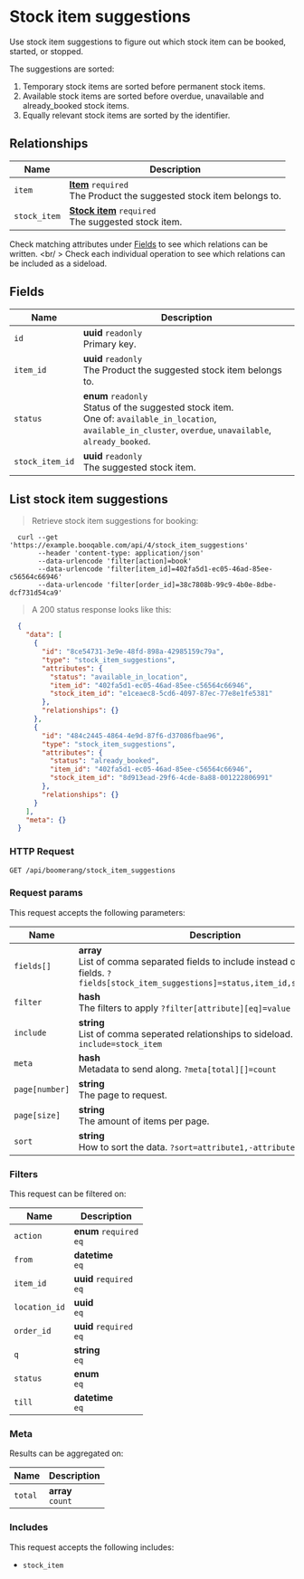 # Stock item suggestions

Use stock item suggestions to figure out which stock item can be booked,
started, or stopped.

The suggestions are sorted:
  1. Temporary stock items are sorted before permanent stock items.
  2. Available stock items are sorted before overdue, unavailable and already_booked stock items.
  3. Equally relevant stock items are sorted by the identifier.

## Relationships
Name | Description
-- | --
`item` | **[Item](#items)** `required`<br>The Product the suggested stock item belongs to. 
`stock_item` | **[Stock item](#stock-items)** `required`<br>The suggested stock item. 


Check matching attributes under [Fields](#stock-item-suggestions-fields) to see which relations can be written.
<br/ >
Check each individual operation to see which relations can be included as a sideload.
## Fields

 Name | Description
-- | --
`id` | **uuid** `readonly`<br>Primary key.
`item_id` | **uuid** `readonly`<br>The Product the suggested stock item belongs to. 
`status` | **enum** `readonly`<br>Status of the suggested stock item.<br> One of: `available_in_location`, `available_in_cluster`, `overdue`, `unavailable`, `already_booked`.
`stock_item_id` | **uuid** `readonly`<br>The suggested stock item. 


## List stock item suggestions


> Retrieve stock item suggestions for booking:

```shell
  curl --get 'https://example.booqable.com/api/4/stock_item_suggestions'
       --header 'content-type: application/json'
       --data-urlencode 'filter[action]=book'
       --data-urlencode 'filter[item_id]=402fa5d1-ec05-46ad-85ee-c56564c66946'
       --data-urlencode 'filter[order_id]=38c7808b-99c9-4b0e-8dbe-dcf731d54ca9'
```

> A 200 status response looks like this:

```json
  {
    "data": [
      {
        "id": "8ce54731-3e9e-48fd-898a-42985159c79a",
        "type": "stock_item_suggestions",
        "attributes": {
          "status": "available_in_location",
          "item_id": "402fa5d1-ec05-46ad-85ee-c56564c66946",
          "stock_item_id": "e1ceaec8-5cd6-4097-87ec-77e8e1fe5381"
        },
        "relationships": {}
      },
      {
        "id": "484c2445-4864-4e9d-87f6-d37086fbae96",
        "type": "stock_item_suggestions",
        "attributes": {
          "status": "already_booked",
          "item_id": "402fa5d1-ec05-46ad-85ee-c56564c66946",
          "stock_item_id": "8d913ead-29f6-4cde-8a88-001222806991"
        },
        "relationships": {}
      }
    ],
    "meta": {}
  }
```

### HTTP Request

`GET /api/boomerang/stock_item_suggestions`

### Request params

This request accepts the following parameters:

Name | Description
-- | --
`fields[]` | **array** <br>List of comma separated fields to include instead of the default fields. `?fields[stock_item_suggestions]=status,item_id,stock_item_id`
`filter` | **hash** <br>The filters to apply `?filter[attribute][eq]=value`
`include` | **string** <br>List of comma seperated relationships to sideload. `?include=stock_item`
`meta` | **hash** <br>Metadata to send along. `?meta[total][]=count`
`page[number]` | **string** <br>The page to request.
`page[size]` | **string** <br>The amount of items per page.
`sort` | **string** <br>How to sort the data. `?sort=attribute1,-attribute2`


### Filters

This request can be filtered on:

Name | Description
-- | --
`action` | **enum** `required`<br>`eq`
`from` | **datetime** <br>`eq`
`item_id` | **uuid** `required`<br>`eq`
`location_id` | **uuid** <br>`eq`
`order_id` | **uuid** `required`<br>`eq`
`q` | **string** <br>`eq`
`status` | **enum** <br>`eq`
`till` | **datetime** <br>`eq`


### Meta

Results can be aggregated on:

Name | Description
-- | --
`total` | **array** <br>`count`


### Includes

This request accepts the following includes:

<ul>
  <li><code>stock_item</code></li>
</ul>

